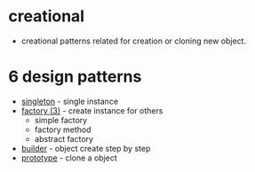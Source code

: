 # creational

* creational patterns related for creation or cloning new object.

# 6 design patterns

* [singleton](https://github.com/code4mk/software-design-pattern/tree/main/creational/singleton) - single instance
* [factory (3)](https://github.com/code4mk/software-design-pattern/tree/main/creational/factory) - create instance for others
   * simple factory
   * factory method
   * abstract factory
* [builder](https://github.com/code4mk/software-design-pattern/tree/main/creational/builder) - object create step by step
* [prototype](https://github.com/code4mk/software-design-pattern/tree/main/creational/prototype) -  clone a object
